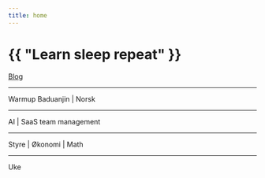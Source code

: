 ```yaml
---
title: home
---
```

# {{ "Learn sleep repeat" }}

[Blog](/pages/blog.html)

---

Warmup Baduanjin
 | 
Norsk

---

AI
 | 
SaaS team management


---

Styre
 | 
Økonomi
 | 
Math

---

Uke
 

